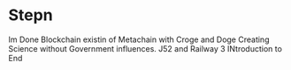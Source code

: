 # Stepn
Im Done
Blockchain existin of Metachain with Croge and Doge Creating Science without Government influences. J52 and Railway 3 INtroduction to End
